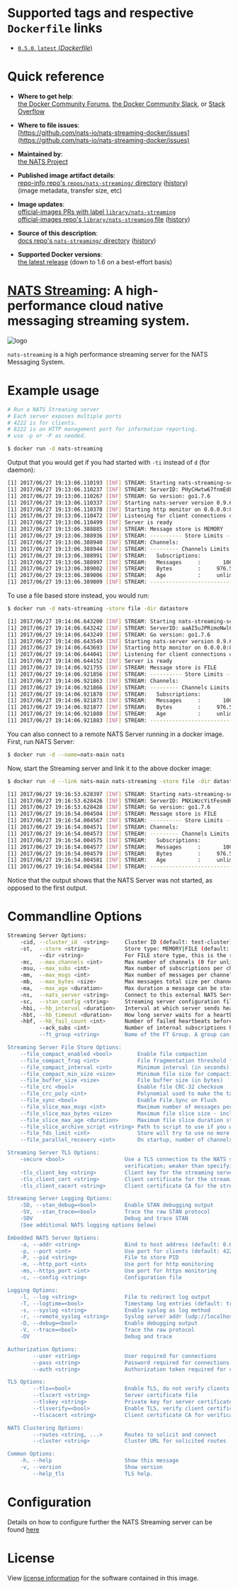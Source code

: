<!--

********************************************************************************

WARNING:

    DO NOT EDIT "nats-streaming/README.md"

    IT IS AUTO-GENERATED

    (from the other files in "nats-streaming/" combined with a set of templates)

********************************************************************************

-->

# Supported tags and respective `Dockerfile` links

-	[`0.5.0`, `latest` (*Dockerfile*)](https://github.com/nats-io/nats-streaming-docker/blob/3301b7b0e11bfd128eb4ba572fc1fdbfaab8d3e3/Dockerfile)

# Quick reference

-	**Where to get help**:  
	[the Docker Community Forums](https://forums.docker.com/), [the Docker Community Slack](https://blog.docker.com/2016/11/introducing-docker-community-directory-docker-community-slack/), or [Stack Overflow](https://stackoverflow.com/search?tab=newest&q=docker)

-	**Where to file issues**:  
	[https://github.com/nats-io/nats-streaming-docker/issues](https://github.com/nats-io/nats-streaming-docker/issues)

-	**Maintained by**:  
	[the NATS Project](https://github.com/nats-io/nats-streaming-docker)

-	**Published image artifact details**:  
	[repo-info repo's `repos/nats-streaming/` directory](https://github.com/docker-library/repo-info/blob/master/repos/nats-streaming) ([history](https://github.com/docker-library/repo-info/commits/master/repos/nats-streaming))  
	(image metadata, transfer size, etc)

-	**Image updates**:  
	[official-images PRs with label `library/nats-streaming`](https://github.com/docker-library/official-images/pulls?q=label%3Alibrary%2Fnats-streaming)  
	[official-images repo's `library/nats-streaming` file](https://github.com/docker-library/official-images/blob/master/library/nats-streaming) ([history](https://github.com/docker-library/official-images/commits/master/library/nats-streaming))

-	**Source of this description**:  
	[docs repo's `nats-streaming/` directory](https://github.com/docker-library/docs/tree/master/nats-streaming) ([history](https://github.com/docker-library/docs/commits/master/nats-streaming))

-	**Supported Docker versions**:  
	[the latest release](https://github.com/docker/docker/releases/latest) (down to 1.6 on a best-effort basis)

# [NATS Streaming](https://nats.io): A high-performance cloud native messaging streaming system.

![logo](https://raw.githubusercontent.com/docker-library/docs/4a2d30cdf4ff4bc6ae915ada7a058db0c908659d/nats-streaming/logo.png)

`nats-streaming` is a high performance streaming server for the NATS Messaging System.

# Example usage

```bash
# Run a NATS Streaning server
# Each server exposes multiple ports
# 4222 is for clients.
# 8222 is an HTTP management port for information reporting.
# use -p or -P as needed.

$ docker run -d nats-streaming
```

Output that you would get if you had started with `-ti` instead of `d` (for daemon):

```bash
[1] 2017/06/27 19:13:06.110193 [INF] STREAM: Starting nats-streaming-server[test-cluster] version 0.5.0
[1] 2017/06/27 19:13:06.110237 [INF] STREAM: ServerID: PHyCHwtw67fnmEdFtvZC0h
[1] 2017/06/27 19:13:06.110267 [INF] STREAM: Go version: go1.7.6
[1] 2017/06/27 19:13:06.110337 [INF] Starting nats-server version 0.9.6
[1] 2017/06/27 19:13:06.110378 [INF] Starting http monitor on 0.0.0.0:8222
[1] 2017/06/27 19:13:06.110472 [INF] Listening for client connections on 0.0.0.0:4222
[1] 2017/06/27 19:13:06.110499 [INF] Server is ready
[1] 2017/06/27 19:13:06.388885 [INF] STREAM: Message store is MEMORY
[1] 2017/06/27 19:13:06.388936 [INF] STREAM: ---------- Store Limits ----------
[1] 2017/06/27 19:13:06.388940 [INF] STREAM: Channels:                  100 *
[1] 2017/06/27 19:13:06.388944 [INF] STREAM: --------- Channels Limits --------
[1] 2017/06/27 19:13:06.388991 [INF] STREAM:   Subscriptions:          1000 *
[1] 2017/06/27 19:13:06.388997 [INF] STREAM:   Messages     :       1000000 *
[1] 2017/06/27 19:13:06.389002 [INF] STREAM:   Bytes        :     976.56 MB *
[1] 2017/06/27 19:13:06.389006 [INF] STREAM:   Age          :     unlimited *
[1] 2017/06/27 19:13:06.389009 [INF] STREAM: ----------------------------------
```

To use a file based store instead, you would run:

```bash
$ docker run -d nats-streaming -store file -dir datastore

[1] 2017/06/27 19:14:06.643200 [INF] STREAM: Starting nats-streaming-server[test-cluster] version 0.5.0
[1] 2017/06/27 19:14:06.643242 [INF] STREAM: ServerID: aaAI5uJPRimoNwl6TIznom
[1] 2017/06/27 19:14:06.643249 [INF] STREAM: Go version: go1.7.6
[1] 2017/06/27 19:14:06.643549 [INF] Starting nats-server version 0.9.6
[1] 2017/06/27 19:14:06.643693 [INF] Starting http monitor on 0.0.0.0:8222
[1] 2017/06/27 19:14:06.644041 [INF] Listening for client connections on 0.0.0.0:4222
[1] 2017/06/27 19:14:06.644152 [INF] Server is ready
[1] 2017/06/27 19:14:06.921755 [INF] STREAM: Message store is FILE
[1] 2017/06/27 19:14:06.921856 [INF] STREAM: ---------- Store Limits ----------
[1] 2017/06/27 19:14:06.921863 [INF] STREAM: Channels:                  100 *
[1] 2017/06/27 19:14:06.921866 [INF] STREAM: --------- Channels Limits --------
[1] 2017/06/27 19:14:06.921870 [INF] STREAM:   Subscriptions:          1000 *
[1] 2017/06/27 19:14:06.921873 [INF] STREAM:   Messages     :       1000000 *
[1] 2017/06/27 19:14:06.921877 [INF] STREAM:   Bytes        :     976.56 MB *
[1] 2017/06/27 19:14:06.921880 [INF] STREAM:   Age          :     unlimited *
[1] 2017/06/27 19:14:06.921883 [INF] STREAM: ----------------------------------
```

You can also connect to a remote NATS Server running in a docker image. First, run NATS Server:

```bash
$ docker run -d --name=nats-main nats
```

Now, start the Streaming server and link it to the above docker image:

```bash
$ docker run -d --link nats-main nats-streaming -store file -dir datastore -ns nats://nats-main:4222

[1] 2017/06/27 19:16:53.628397 [INF] STREAM: Starting nats-streaming-server[test-cluster] version 0.5.0
[1] 2017/06/27 19:16:53.628426 [INF] STREAM: ServerID: PNXiWzcYitFesmdKyOwBIE
[1] 2017/06/27 19:16:53.628428 [INF] STREAM: Go version: go1.7.6
[1] 2017/06/27 19:16:54.004504 [INF] STREAM: Message store is FILE
[1] 2017/06/27 19:16:54.004567 [INF] STREAM: ---------- Store Limits ----------
[1] 2017/06/27 19:16:54.004571 [INF] STREAM: Channels:                  100 *
[1] 2017/06/27 19:16:54.004573 [INF] STREAM: --------- Channels Limits --------
[1] 2017/06/27 19:16:54.004575 [INF] STREAM:   Subscriptions:          1000 *
[1] 2017/06/27 19:16:54.004577 [INF] STREAM:   Messages     :       1000000 *
[1] 2017/06/27 19:16:54.004579 [INF] STREAM:   Bytes        :     976.56 MB *
[1] 2017/06/27 19:16:54.004581 [INF] STREAM:   Age          :     unlimited *
[1] 2017/06/27 19:16:54.004584 [INF] STREAM: ----------------------------------
```

Notice that the output shows that the NATS Server was not started, as opposed to the first output.

# Commandline Options

```bash
Streaming Server Options:
    -cid, --cluster_id  <string>     Cluster ID (default: test-cluster)
    -st,  --store <string>           Store type: MEMORY|FILE (default: MEMORY)
          --dir <string>             For FILE store type, this is the root directory
    -mc,  --max_channels <int>       Max number of channels (0 for unlimited)
    -msu, --max_subs <int>           Max number of subscriptions per channel (0 for unlimited)
    -mm,  --max_msgs <int>           Max number of messages per channel (0 for unlimited)
    -mb,  --max_bytes <size>         Max messages total size per channel (0 for unlimited)
    -ma,  --max_age <duration>       Max duration a message can be stored ("0s" for unlimited)
    -ns,  --nats_server <string>     Connect to this external NATS Server URL (embedded otherwise)
    -sc,  --stan_config <string>     Streaming server configuration file
    -hbi, --hb_interval <duration>   Interval at which server sends heartbeat to a client
    -hbt, --hb_timeout <duration>    How long server waits for a heartbeat response
    -hbf, --hb_fail_count <int>      Number of failed heartbeats before server closes the client connection
          --ack_subs <int>           Number of internal subscriptions handling incoming ACKs (0 means one per client's subscription)
          --ft_group <string>        Name of the FT Group. A group can be 2 or more servers with a single active server and all sharing the same datastore.

Streaming Server File Store Options:
    --file_compact_enabled <bool>        Enable file compaction
    --file_compact_frag <int>            File fragmentation threshold for compaction
    --file_compact_interval <int>        Minimum interval (in seconds) between file compactions
    --file_compact_min_size <size>       Minimum file size for compaction
    --file_buffer_size <size>            File buffer size (in bytes)
    --file_crc <bool>                    Enable file CRC-32 checksum
    --file_crc_poly <int>                Polynomial used to make the table used for CRC-32 checksum
    --file_sync <bool>                   Enable File.Sync on Flush
    --file_slice_max_msgs <int>          Maximum number of messages per file slice (subject to channel limits)
    --file_slice_max_bytes <size>        Maximum file slice size - including index file (subject to channel limits)
    --file_slice_max_age <duration>      Maximum file slice duration starting when the first message is stored (subject to channel limits)
    --file_slice_archive_script <string> Path to script to use if you want to archive a file slice being removed
    --file_fds_limit <int>               Store will try to use no more file descriptors than this given limit
    --file_parallel_recovery <int>       On startup, number of channels that can be recovered in parallel

Streaming Server TLS Options:
    -secure <bool>                   Use a TLS connection to the NATS server without
                                     verification; weaker than specifying certificates.
    -tls_client_key <string>         Client key for the streaming server
    -tls_client_cert <string>        Client certificate for the streaming server
    -tls_client_cacert <string>      Client certificate CA for the streaming server

Streaming Server Logging Options:
    -SD, --stan_debug=<bool>         Enable STAN debugging output
    -SV, --stan_trace=<bool>         Trace the raw STAN protocol
    -SDV                             Debug and trace STAN
    (See additional NATS logging options below)

Embedded NATS Server Options:
    -a, --addr <string>              Bind to host address (default: 0.0.0.0)
    -p, --port <int>                 Use port for clients (default: 4222)
    -P, --pid <string>               File to store PID
    -m, --http_port <int>            Use port for http monitoring
    -ms,--https_port <int>           Use port for https monitoring
    -c, --config <string>            Configuration file

Logging Options:
    -l, --log <string>               File to redirect log output
    -T, --logtime=<bool>             Timestamp log entries (default: true)
    -s, --syslog <string>            Enable syslog as log method
    -r, --remote_syslog <string>     Syslog server addr (udp://localhost:514)
    -D, --debug=<bool>               Enable debugging output
    -V, --trace=<bool>               Trace the raw protocol
    -DV                              Debug and trace

Authorization Options:
        --user <string>              User required for connections
        --pass <string>              Password required for connections
        --auth <string>              Authorization token required for connections

TLS Options:
        --tls=<bool>                 Enable TLS, do not verify clients (default: false)
        --tlscert <string>           Server certificate file
        --tlskey <string>            Private key for server certificate
        --tlsverify=<bool>           Enable TLS, verify client certificates
        --tlscacert <string>         Client certificate CA for verification

NATS Clustering Options:
        --routes <string, ...>       Routes to solicit and connect
        --cluster <string>           Cluster URL for solicited routes

Common Options:
    -h, --help                       Show this message
    -v, --version                    Show version
        --help_tls                   TLS help.
```

# Configuration

Details on how to configure further the NATS Streaming server can be found [here](https://github.com/nats-io/nats-streaming-server#configuring)

# License

View [license information](https://github.com/nats-io/nats-streaming-server/blob/master/LICENSE) for the software contained in this image.
